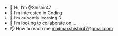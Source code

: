 - 👋 Hi, I’m @Shishir47
- 👀 I’m interested in Coding
- 🌱 I’m currently learning C
- 💞️ I’m looking to collaborate on ...
- 📫 How to reach me madmaxshishir47@gmail.com

<!---
Shishir47/Shishir47 is a ✨ special ✨ repository because its `README.md` (this file) appears on your GitHub profile.
You can click the Preview link to take a look at your changes.
--->
